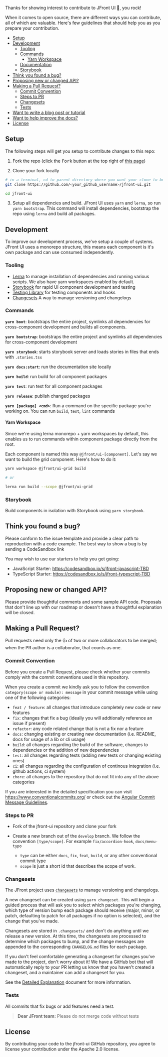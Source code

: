 Thanks for showing interest to contribute to JFront UI 💖, you rock!

When it comes to open source, there are different ways you can contribute, all
of which are valuable. Here's few guidelines that should help you as you prepare
your contribution.

- [Setup](#setup)
- [Development](#development)
  - [Tooling](#tooling)
  - [Commands](#commands)
    - [Yarn Workspace](#yarn-workspace)
  - [Documentation](#documentation)
  - [Storybook](#storybook)
- [Think you found a bug?](#think-you-found-a-bug)
- [Proposing new or changed API?](#proposing-new-or-changed-api)
- [Making a Pull Request?](#making-a-pull-request)
  - [Commit Convention](#commit-convention)
  - [Steps to PR](#steps-to-pr)
  - [Changesets](#changesets)
  - [Tests](#tests)
- [Want to write a blog post or tutorial](#want-to-write-a-blog-post-or-tutorial)
- [Want to help improve the docs?](#want-to-help-improve-the-docs)
- [License](#license)

## Setup

The following steps will get you setup to contribute changes to this repo:

1. Fork the repo (click the <kbd>Fork</kbd> button at the top right of
   [this page](https://github.com/Jepria/jfront-ui))

2. Clone your fork locally

```sh
# in a terminal, cd to parent directory where you want your clone to be, then
git clone https://github.com/<your_github_username>/jfront-ui.git

cd jfront-ui
```

3. Setup all dependencies and build. JFront UI uses `yarn` and `lerna`, so run
   `yarn bootstrap`. This command will install dependencies, bootstrap the repo
   using `lerna` and build all packages.


## Development

To improve our development process, we've setup a couple of systems. JFront UI
uses a monorepo structure, this means each component is it's own package and can
use consumed independently.

### Tooling

- [Lerna](https://lerna.js.org/) to manage installation of dependencies and
  running various scripts. We also have yarn workspaces enabled by default.
- [Storybook](https://storybook.js.org/) for rapid UI component development and
  testing
- [Testing Library](https://testing-library.com/) for testing components and
  hooks
- [Changesets](https://github.com/atlassian/changesets) A way to manage
  versioning and changelogs

### Commands

**`yarn boot`**: bootstraps the entire project, symlinks all dependencies for
cross-component development and builds all components.

**`yarn bootstrap`**: bootstraps the entire project and symlinks all
dependencies for cross-component development

**`yarn storybook`**: starts storybook server and loads stories in files that
ends with `.stories.tsx`

**`yarn docs:start`**: run the documentation site locally

**`yarn build`**: run build for all component packages

**`yarn test`**: run test for all component packages

**`yarn release`**: publish changed packages

**`yarn [package] <cmd>`**: Run a command on the specific package you're working
on. You can run `build`, `test`, `lint` commands

#### Yarn Workspace

Since we're using lerna monorepo + yarn workspaces by default, this enables us
to run commands within component package directly from the root.

Each component is named this way `@jfront/ui-[component]`. Let's say we want to
build the grid component. Here's how to do it:

```bash
yarn workspace @jfront/ui-grid build

# or

lerna run build --scope @jfront/ui-grid
```

### Storybook

Build components in isolation with Storybook using `yarn storybook`.

## Think you found a bug?

Please conform to the issue template and provide a clear path to reproduction
with a code example. The best way to show a bug is by sending a CodeSandbox link

You may wish to use our starters to help you get going:

- JavaScript Starter: https://codesandbox.io/s/jfront-javascript-TBD
- TypeScript Starter: https://codesandbox.io/s/jfront-typescript-TBD

## Proposing new or changed API?

Please provide thoughtful comments and some sample API code. Proposals that
don't line up with our roadmap or doesn't have a thoughtful explanation will be
closed.

## Making a Pull Request?

Pull requests need only the :+1: of two or more collaborators to be merged; when
the PR author is a collaborator, that counts as one.

### Commit Convention

Before you create a Pull Request, please check whether your commits comply with
the commit conventions used in this repository.

When you create a commit we kindly ask you to follow the convention
`category(scope or module): message` in your commit message while using one of
the following categories:

- `feat / feature`: all changes that introduce completely new code or new
  features
- `fix`: changes that fix a bug (ideally you will addtionally reference an issue
  if present)
- `refactor`: any code related change that is not a fix nor a feature
- `docs`: changing existing or creating new documentation (i.e. README, docs for
  usage of a lib or cli usage)
- `build`: all changes regarding the build of the software, changes to
  dependencies or the addition of new dependencies
- `test`: all changes regarding tests (adding new tests or changing existing
  ones)
- `ci`: all changes regarding the configuration of continous integration (i.e.
  github actions, ci system)
- `chore`: all changes to the repository that do not fit into any of the above
  categories

If you are interested in the detailed specification you can visit
https://www.conventionalcommits.org/ or check out the
[Angular Commit Message Guidelines](https://github.com/angular/angular/blob/22b96b9/CONTRIBUTING.md#-commit-message-guidelines).

### Steps to PR

- Fork of the jfront-ui repository and clone your fork
- Create a new branch out of the `develop` branch. We follow the convention
  `[type/scope]`. For example `fix/accordion-hook`, `docs/menu-typo`

  - `type` can be either `docs`, `fix`, `feat`, `build`, or any other
    conventional commit type
  - `scope` is just a short id that describes the scope of work.

### Changesets

The JFront project uses [`changesets`](https://github.com/atlassian/changesets)
to manage versioning and changelogs.

A new changeset can be created using `yarn changeset`. This will begin a guided
process that will ask you to select which packages you're changing, which type
of version bump each package should receive (major, minor, or patch, defaulting
to patch for all packages if no option is selected), and the change that you've
made.

Changesets are stored in `.changesets/` and don't do anything until we release a
new version. At this time, the changesets are processed to determine which
packages to bump, and the change messages are appended to the corresponding
`CHANGELOG.md` files for each package.

If you don't feel comfortable generating a changeset for changes you've made to
the project, don't worry about it! We have a GitHub bot that will automatically
reply to your PR letting us know that you haven't created a changeset, and a
maintainer can add a changeset for you.

See the
[Detailed Explanation](https://github.com/atlassian/changesets/blob/master/docs/detailed-explanation.md)
document for more information.

### Tests

All commits that fix bugs or add features need a test.

> **Dear JFront team:** Please do not merge code without tests

## License

By contributing your code to the jfront-ui GitHub repository, you agree to
license your contribution under the Apache 2.0 license.
